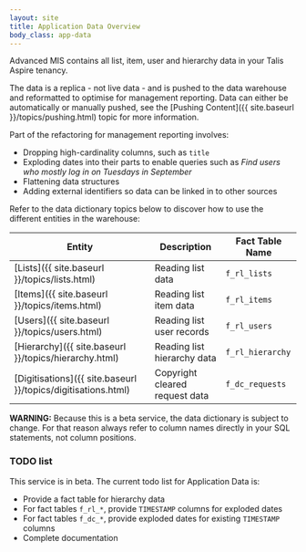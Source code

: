 ```yaml
---
layout: site
title: Application Data Overview
body_class: app-data
---
```


Advanced MIS contains all list, item, user and hierarchy data in your Talis Aspire tenancy.

The data is a replica - not live data - and is pushed to the data warehouse and reformatted to optimise
for management reporting. Data can either be automatically or manually pushed, see the [Pushing Content]({{ site.baseurl }}/topics/pushing.html)
topic for more information.

Part of the refactoring for management reporting involves:

* Dropping high-cardinality columns, such as `title`
* Exploding dates into their parts to enable queries such as *Find users who mostly log in on Tuesdays in September*
* Flattening data structures
* Adding external identifiers so data can be linked in to other sources

Refer to the data dictionary topics below to discover how to use the different entities in the warehouse:

| Entity  | Description | Fact Table Name |
|---|---|---|
| [Lists]({{ site.baseurl }}/topics/lists.html) | Reading list data | `f_rl_lists`
| [Items]({{ site.baseurl }}/topics/items.html) | Reading list item data | `f_rl_items`
| [Users]({{ site.baseurl }}/topics/users.html) | Reading list user records | `f_rl_users`
| [Hierarchy]({{ site.baseurl }}/topics/hierarchy.html) | Reading list hierarchy data | `f_rl_hierarchy`
| [Digitisations]({{ site.baseurl }}/topics/digitisations.html) | Copyright cleared request data | `f_dc_requests`

**WARNING:** Because this is a beta service, the data dictionary is subject to change. For that reason always refer to column names directly in your SQL statements, not column positions.

### TODO list

This service is in beta. The current todo list for Application Data is:

* Provide a fact table for hierarchy data
* For fact tables `f_rl_*`, provide `TIMESTAMP` columns for exploded dates
* For fact tables `f_dc_*`, provide exploded dates for existing `TIMESTAMP` columns
* Complete documentation

